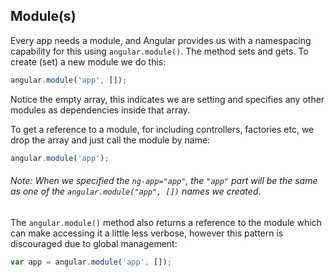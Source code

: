 ## Module(s)
Every app needs a module, and Angular provides us with a namespacing capability for this using `angular.module()`. The method sets and gets. To create (set) a new module we do this:

```js
angular.module('app', []);
```

Notice the empty array, this indicates we are setting and specifies any other modules as dependencies inside that array.

To get a reference to a module, for including controllers, factories etc, we drop the array and just call the module by name:

```js
angular.module('app');
```

###### Note: When we specified the `ng-app="app"`, the `"app"` part will be the same as one of the `angular.module("app", [])` names we created.

The `angular.module()` method also returns a reference to the module which can make accessing it a little less verbose, however this pattern is discouraged due to global management:

```js
var app = angular.module('app', []);
```